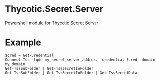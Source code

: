 # Thycotic.Secret.Server
Powershell module for Thycotic Secret Server

Example
=============
```
$cred = Get-Credential
Connect-Tss -fqdn my_secret_server_address -credential $cred -domain my_domain
Get-TssSubFolder | Get-TssSecretInFolder
Get-TssSubFolder | Get-TssSecretInFolder | Get-TssSecretData
